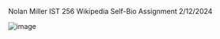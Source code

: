 Nolan Miller
IST 256
Wikipedia Self-Bio Assignment
2/12/2024

![image](https://github.com/ntm5258/ntm5258.github.io/assets/159807946/4d960593-d510-41ce-b29b-19dcea0bc353)
